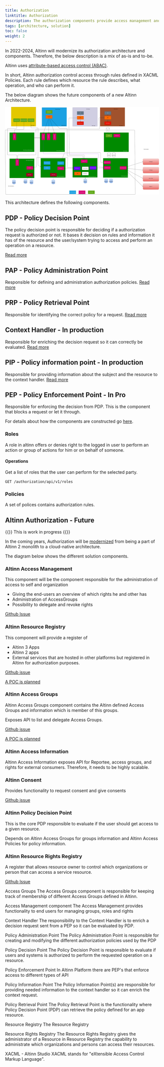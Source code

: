 ```yaml
---
title: Authorization
linktitle: Authorization
description: The authorization components provide access management and control functionality for Altinn Apps, Altinn Platform, and other consumers.
tags: [architecture, solution]
toc: false
weight: 2
---
```


In 2022-2024, Altinn will modernize its authorization architecture and components. Therefore, the below description is a mix of as-is and to-be.

Altinn uses [attribute-based access control (ABAC)](https://en.wikipedia.org/wiki/Attribute-based_access_control).

In short, Altinn authorization control access through rules defined in XACML Policies. Each rule defines which resource the rule describes, what operation, and who can perform it.

The below diagram shows the future components of a new Altinn Architecture.

![Future solution Altinn Authorization](authorization_solution_components_future.drawio.svg "Future solution Altinn Authorization")

This architecture defines the following components.

## PDP - Policy Decision Point

The policy decision point is responsible for deciding if a authorization request
is authorized or not. It bases it decision on rules and information it has of the resource and the user/system
trying to access and perform an operation on a resource.

[Read more](pdp)

## PAP - Policy Administration Point

Responsible for defining and administration authorization policies. [Read more](pap)

## PRP - Policy Retrieval Point

Responsible for identifying the correct policy for a request. [Read more](prp)

## Context Handler - In production

Responsible for enriching the decision request so it can correctly be evaluated. [Read more](contexthandler)

## PIP - Policy information point - In production

Responsible for providing information about the subject and the resource to the context handler. [Read more](pip)

## PEP - Policy Enforcement Point - In Pro

Responsible for enforcing the decision from PDP. This is the component that blocks a request or let it through.

For details about how the components are constructed go [here](/technology/architecture/components/application/construction/altinn-platform/authorization).



### Roles

A role in altinn offers or denies right to the logged in user to perform an action or group of actions for him or on behalf of someone.

#### Operations

Get a list of roles that the user can perform for the selected party.

```http
GET /authorization/api/v1/roles
```

### Policies

A set of polices contains authorization rules.


## Altinn Authorization - Future

{{<notice warning>}}
This is work in progress
{{</notice>}}

In the coming years, Authorization will be [modernized](https://github.com/Altinn/altinn-authorization/issues/23) from being a part of Altinn 2 monolith to a cloud-native architecture.

The diagram below shows the different solution components.



### Altinn Access Management

This component will be the component responsible for the administration of access to self and organization

- Giving the end-users an overview of which rights he and other has	
- Administration of AccessGroups
- Possibility to delegate and revoke rights

[Github Issue](https://github.com/Altinn/altinn-authorization-admin/issues/27)

### Altinn Resource Registry

This component will provide a register of

- Altinn 3 Apps
- Altinn 2 apps
- External services that are hosted in other platforms but registered in Altinn for authorization purposes.

[Github issue](https://github.com/Altinn/altinn-authorization/issues/24)
  
[A POC is planned](https://github.com/Altinn/altinn-authorization/issues/26)

### Altinn Access Groups

Altinn Access Groups component contains the Altinn defined Access Groups and information which is member of this groups.

Exposes API to list and delegate Access Groups.

[Github issue](https://github.com/Altinn/altinn-authorization/issues/25)

[A POC is planned](https://github.com/Altinn/altinn-authorization/issues/28)

### Altinn Access Information

Altinn Access Information exposes API for Reportee, access groups, and rights for external consumers. Therefore, it needs to be highly scalable. 

### Altinn Consent

Provides functionality to request consent and give consents

[Github issue](https://github.com/Altinn/altinn-authorization/issues/22)

### Altinn Policy Decision Point

This is the core PDP responsible to evaluate if the user should get access to a given resource. 

Depends on Altinn Access Groups for groups information and Altinn Access Policies for policy information. 


### Altinn Resource Rights Registry

A register that allows resource owner to control which organizations or person that can access a service resource.

[Github Issue](https://github.com/Altinn/altinn-authorization/issues/53)

Access Groups
The Access Groups component is responsible for keeping track of membership of different Access Groups defined in Altinn.

Access Management component
The Access Management provides functionality to end users for managing groups, roles and rights

Context Handler
The responsibility to the Context Handler is to enrich a decision request sent from a PEP so it can be evaluated by PDP.

Policy Administration Point
The Policy Administration Point is responsible for creating and modifying the different authorization policies used by the PDP

Policy Decision Point
The Policy Decision Point is responsible to evaluate if users and systems is authorized to perform the requested operation on a resource.

Policy Enforcement Point
In Altinn Platform there are PEP's that enforce access to different types of API

Policy Information Point
The Policy Information Point(s) are responsible for providing needed information to the context handler so it can enrich the context request.

Policy Retrieval Point
The Policy Retrieval Point is the functionality where Policy Decision Point (PDP) can retrieve the policy defined for an app resource.

Resource Registry
The Resource Registry

Resource Rights Registry
The Resource Rights Registry gives the administrator of a Resource in Resource Registry the capability to administrate which organizations and persons can access their resources.

XACML - Altinn Studio
XACML stands for "eXtensible Access Control Markup Language".